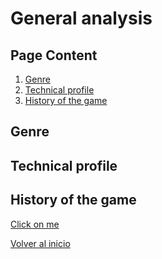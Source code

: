 # **General analysis**
## **Page Content**
1. [Genre]()
2. [Technical profile]()
3. [History of the game]()

## **Genre**

## **Technical profile**

## **History of the game**







[Click on me](https://www.youtube.com/watch?v=mCdA4bJAGGk)



[Volver al inicio](https://ericlr1.github.io/Proyecto_1_Guerrilla-War/)
